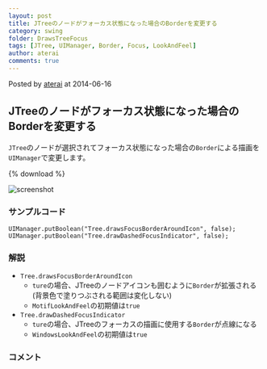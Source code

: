 ```yaml
---
layout: post
title: JTreeのノードがフォーカス状態になった場合のBorderを変更する
category: swing
folder: DrawsTreeFocus
tags: [JTree, UIManager, Border, Focus, LookAndFeel]
author: aterai
comments: true
---
```


Posted by [aterai](http://terai.xrea.jp/aterai.html) at 2014-06-16

## JTreeのノードがフォーカス状態になった場合のBorderを変更する
`JTree`のノードが選択されてフォーカス状態になった場合の`Border`による描画を`UIManager`で変更します。 

{% download %}

![screenshot](https://lh3.googleusercontent.com/-I62wWvQhdQI/U53BUsVLj9I/AAAAAAAACHk/SSHVLXv9m28/s800/DrawsTreeFocus.png)

### サンプルコード
<pre class="prettyprint"><code>UIManager.putBoolean("Tree.drawsFocusBorderAroundIcon", false);
UIManager.putBoolean("Tree.drawDashedFocusIndicator", false);
</code></pre>

### 解説
- `Tree.drawsFocusBorderAroundIcon`
    - `ture`の場合、JTreeのノードアイコンも囲むように`Border`が拡張される(背景色で塗りつぶされる範囲は変化しない)
    - `MotifLookAndFeel`の初期値は`true`
- `Tree.drawDashedFocusIndicator`
    - `ture`の場合、JTreeのフォーカスの描画に使用する`Border`が点線になる
    - `WindowsLookAndFeel`の初期値は`true`

<!-- dummy comment line for breaking list -->

### コメント
